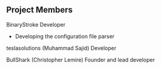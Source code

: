 ## Project Members

BinaryStroke
Developer
 * Developing the configuration file parser

teslasolutions (Muhammad Sajid)
Developer

BullShark (Christopher Lemire)
Founder and lead developer
